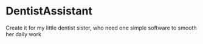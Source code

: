 # DentistAssistant
Create it for my little dentist sister, who need one simple software to smooth her daily work

